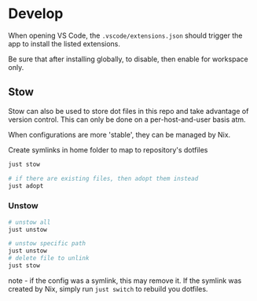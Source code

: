 # Develop

When opening VS Code, the `.vscode/extensions.json` should trigger the app to install the listed extensions.

Be sure that after installing globally, to disable, then enable for workspace only.

## Stow

Stow can also be used to store dot files in this repo and take advantage of version control. This can only be done on a per-host-and-user basis atm.

When configurations are more 'stable', they can be managed by Nix.

Create symlinks in home folder to map to repository's dotfiles

```sh
just stow

# if there are existing files, then adopt them instead
just adopt
```

### Unstow

```sh
# unstow all
just unstow

# unstow specific path
just unstow
# delete file to unlink
just stow
```

note - if the config was a symlink, this may remove it. If the symlink was created by Nix, simply run `just switch` to rebuild you dotfiles.

